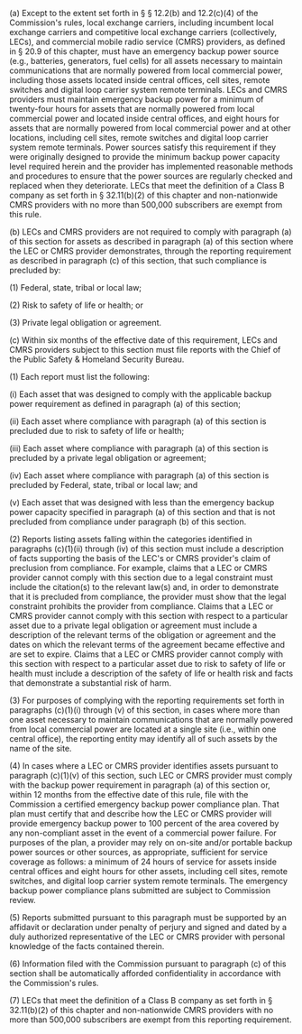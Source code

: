 (a) Except to the extent set forth in § § 12.2(b) and 12.2(c)(4) of the Commission's rules, local exchange carriers, including incumbent local exchange carriers and competitive local exchange carriers (collectively, LECs), and commercial mobile radio service (CMRS) providers, as defined in § 20.9 of this chapter, must have an emergency backup power source (e.g., batteries, generators, fuel cells) for all assets necessary to maintain communications that are normally powered from local commercial power, including those assets located inside central offices, cell sites, remote switches and digital loop carrier system remote terminals. LECs and CMRS providers must maintain emergency backup power for a minimum of twenty-four hours for assets that are normally powered from local commercial power and located inside central offices, and eight hours for assets that are normally powered from local commercial power and at other locations, including cell sites, remote switches and digital loop carrier system remote terminals. Power sources satisfy this requirement if they were originally designed to provide the minimum backup power capacity level required herein and the provider has implemented reasonable methods and procedures to ensure that the power sources are regularly checked and replaced when they deteriorate. LECs that meet the definition of a Class B company as set forth in § 32.11(b)(2) of this chapter and non-nationwide CMRS providers with no more than 500,000 subscribers are exempt from this rule.

(b) LECs and CMRS providers are not required to comply with paragraph (a) of this section for assets as described in paragraph (a) of this section where the LEC or CMRS provider demonstrates, through the reporting requirement as described in paragraph (c) of this section, that such compliance is precluded by:
                                    

(1) Federal, state, tribal or local law;

(2) Risk to safety of life or health; or

(3) Private legal obligation or agreement.

(c) Within six months of the effective date of this requirement, LECs and CMRS providers subject to this section must file reports with the Chief of the Public Safety & Homeland Security Bureau.

(1) Each report must list the following:

(i) Each asset that was designed to comply with the applicable backup power requirement as defined in paragraph (a) of this section;

(ii) Each asset where compliance with paragraph (a) of this section is precluded due to risk to safety of life or health;

(iii) Each asset where compliance with paragraph (a) of this section is precluded by a private legal obligation or agreement;

(iv) Each asset where compliance with paragraph (a) of this section is precluded by Federal, state, tribal or local law; and

(v) Each asset that was designed with less than the emergency backup power capacity specified in paragraph (a) of this section and that is not precluded from compliance under paragraph (b) of this section.

(2) Reports listing assets falling within the categories identified in paragraphs (c)(1)(ii) through (iv) of this section must include a description of facts supporting the basis of the LEC's or CMRS provider's claim of preclusion from compliance. For example, claims that a LEC or CMRS provider cannot comply with this section due to a legal constraint must include the citation(s) to the relevant law(s) and, in order to demonstrate that it is precluded from compliance, the provider must show that the legal constraint prohibits the provider from compliance. Claims that a LEC or CMRS provider cannot comply with this section with respect to a particular asset due to a private legal obligation or agreement must include a description of the relevant terms of the obligation or agreement and the dates on which the relevant terms of the agreement became effective and are set to expire. Claims that a LEC or CMRS provider cannot comply with this section with respect to a particular asset due to risk to safety of life or health must include a description of the safety of life or health risk and facts that demonstrate a substantial risk of harm.

(3) For purposes of complying with the reporting requirements set forth in paragraphs (c)(1)(i) through (v) of this section, in cases where more than one asset necessary to maintain communications that are normally powered from local commercial power are located at a single site (i.e., within one central office), the reporting entity may identify all of such assets by the name of the site.

(4) In cases where a LEC or CMRS provider identifies assets pursuant to paragraph (c)(1)(v) of this section, such LEC or CMRS provider must comply with the backup power requirement in paragraph (a) of this section or, within 12 months from the effective date of this rule, file with the Commission a certified emergency backup power compliance plan. That plan must certify that and describe how the LEC or CMRS provider will provide emergency backup power to 100 percent of the area covered by any non-compliant asset in the event of a commercial power failure. For purposes of the plan, a provider may rely on on-site and/or portable backup power sources or other sources, as appropriate, sufficient for service coverage as follows: a minimum of 24 hours of service for assets inside central offices and eight hours for other assets, including cell sites, remote switches, and digital loop carrier system remote terminals. The emergency backup power compliance plans submitted are subject to Commission review.

(5) Reports submitted pursuant to this paragraph must be supported by an affidavit or declaration under penalty of perjury and signed and dated by a duly authorized representative of the LEC or CMRS provider with personal knowledge of the facts contained therein.

(6) Information filed with the Commission pursuant to paragraph (c) of this section shall be automatically afforded confidentiality in accordance with the Commission's rules.
                                    

(7) LECs that meet the definition of a Class B company as set forth in § 32.11(b)(2) of this chapter and non-nationwide CMRS providers with no more than 500,000 subscribers are exempt from this reporting requirement.

